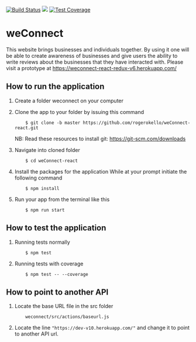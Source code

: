 [![Build Status](https://travis-ci.org/rogerokello/weConnect-react.svg?branch=master)](https://travis-ci.org/rogerokello/weConnect-react) 
<a href="https://codeclimate.com/github/rogerokello/weConnect-react/maintainability"><img src="https://api.codeclimate.com/v1/badges/fbae7114b5c44289c779/maintainability" /></a>
[![Test Coverage](https://api.codeclimate.com/v1/badges/fbae7114b5c44289c779/test_coverage)](https://codeclimate.com/github/rogerokello/weConnect-react/test_coverage)

# weConnect
This website brings businesses and individuals together. By using it one will be able to create awareness of businesses and give users the ability to write reviews about the businesses that they have interacted with. Please visit a prototype at https://weconnect-react-redux-v6.herokuapp.com/

## How to run the application
1. Create a folder weconnect on your computer
   
2. Clone the app to your folder by issuing this command

    ```
        $ git clone -b master https://github.com/rogerokello/weConnect-react.git
    ```
    NB: Read these resources to install git: https://git-scm.com/downloads
3. Navigate into cloned folder

    ```
        $ cd weConnect-react
    ```

4. Install the packages for the application
   While at your prompt initiate the following command

    ```
        $ npm install
     ```

5. Run your app from the terminal like this

    ```
        $ npm run start
    ```

## How to test the application

1. Running tests normally

    ```
        $ npm test
    ```
2. Running tests with coverage

    ```
        $ npm test -- --coverage
    ```

## How to point to another API

1. Locate the base URL file in the src folder

    ```
        weconnect/src/actions/baseurl.js
    ```
2. Locate the line `"https://dev-v10.herokuapp.com/"` and change it to point to another API url.


